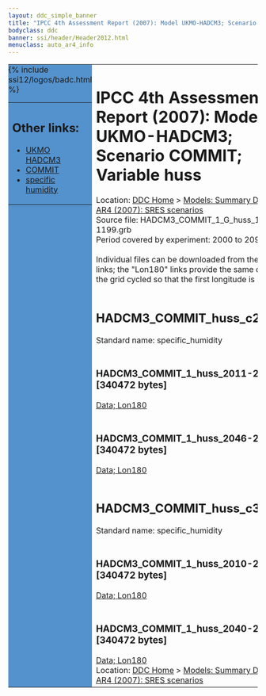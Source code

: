 ```yaml
---
layout: ddc_simple_banner
title: "IPCC 4th Assessment Report (2007): Model UKMO-HADCM3; Scenario COMMIT; Variable huss"
bodyclass: ddc
banner: ssi/header/Header2012.html
menuclass: auto_ar4_info
---
```



<table width="100%" border="0" cellspacing="0" cellpadding="0" style="border-collapse: collapse;">
<tr style="margin:0;padding:0;border:0;">
<td style="margin:0;padding:0;border:0;height:1pt;width:150pt;background:#5492CD;" valign="top" >

<div id="lh-col2" class="auto_ar4_info">
<table class="menumain" bgcolor="#5492CD" cellspacing="0" width="100%" border="0">
<tr><td>
<h2> Other links:</h2>
<ul>
<li><a href="/auto/ar4/model-UKMO-HADCM3.html">UKMO<br/>HADCM3</a></li>
<li><a href="/auto/ar4/scenario-COMMIT.html">COMMIT</a></li>
<li><a href="/auto/ar4/var-specific_humidity.html">specific humidity</a></li>
</ul>
</td></tr>
{% include ssi12/logos/badc.html %}
</table>
</div>
</td>
<td><h1>IPCC 4th Assessment Report (2007): Model UKMO-HADCM3; Scenario COMMIT; Variable huss</h1>

<!-- Breadcrumb1 -->
<div id="breadcrumb1" align="left">
Location: <a href="/index.html">DDC Home</a> > <a href="/sim/gcm_clim/">Models: Summary Data</a>
> <a href="/sim/gcm_clim/SRES_AR4/index.html">AR4 (2007): SRES scenarios</a>
</div>
<!-- End of Breadcrumb1 -->Source file: HADCM3_COMMIT_1_G_huss_1-1199.grb
<br/>
Period covered by experiment: 2000 to 2099<br/>
<br/>Individual files can be downloaded from the "data" links; the "Lon180" links provide the same data
         with the grid cycled so that the first longitude is 180W<br/>
<br/><h2>HADCM3_COMMIT_huss_c20x.tar</h2>
Standard name: specific_humidity<br>
<br/><h3>HADCM3_COMMIT_1_huss_2011-2030.nc [340472 bytes]</h3>
<a href="http://apps.ipcc-data.org/cgi-bin/downl/ar4_nc/huss/HADCM3_COMMIT_1_huss_2011-2030.nc">Data; </a><a href="http://apps.ipcc-data.org/cgi-bin/downl/ar4_nc/huss/HADCM3_COMMIT_1_huss_2011-2030.cyto180.nc"> Lon180</a><br/>
<br/><h3>HADCM3_COMMIT_1_huss_2046-2065.nc [340472 bytes]</h3>
<a href="http://apps.ipcc-data.org/cgi-bin/downl/ar4_nc/huss/HADCM3_COMMIT_1_huss_2046-2065.nc">Data; </a><a href="http://apps.ipcc-data.org/cgi-bin/downl/ar4_nc/huss/HADCM3_COMMIT_1_huss_2046-2065.cyto180.nc"> Lon180</a><br/>
<br/><h2>HADCM3_COMMIT_huss_c30b.tar</h2>
Standard name: specific_humidity<br>
<br/><h3>HADCM3_COMMIT_1_huss_2010-2039.nc [340472 bytes]</h3>
<a href="http://apps.ipcc-data.org/cgi-bin/downl/ar4_nc/huss/HADCM3_COMMIT_1_huss_2010-2039.nc">Data; </a><a href="http://apps.ipcc-data.org/cgi-bin/downl/ar4_nc/huss/HADCM3_COMMIT_1_huss_2010-2039.cyto180.nc"> Lon180</a><br/>
<br/><h3>HADCM3_COMMIT_1_huss_2040-2069.nc [340472 bytes]</h3>
<a href="http://apps.ipcc-data.org/cgi-bin/downl/ar4_nc/huss/HADCM3_COMMIT_1_huss_2040-2069.nc">Data; </a><a href="http://apps.ipcc-data.org/cgi-bin/downl/ar4_nc/huss/HADCM3_COMMIT_1_huss_2040-2069.cyto180.nc"> Lon180</a><br/>
<!-- Breadcrumb2 -->
<div id="breadcrumb2" align="left">
Location: <a href="/index.html">DDC Home</a> > <a href="/sim/gcm_clim/">Models: Summary Data</a>
> <a href="/sim/gcm_clim/SRES_AR4/index.html">AR4 (2007): SRES scenarios</a>
</div>
<!-- End of Breadcrumb2 --></td></tr></table>
